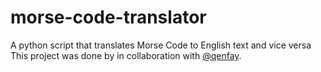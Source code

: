 # morse-code-translator
A python script that translates Morse Code to English text and vice versa
This project was done by in collaboration with [@qenfay](https://github.com/qenfay). 
